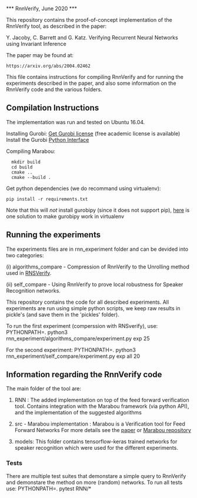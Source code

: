 *** RnnVerify, June 2020 ***

This repository contains the proof-of-concept implementation of the
RnnVerify tool, as described in the paper:

   Y. Jacoby, C. Barrett and G. Katz. Verifying Recurrent Neural Networks using
   Invariant Inference


The paper may be found at:

    https://arxiv.org/abs/2004.02462

This file contains instructions for compiling RnnVerify and for running
the experiments described in the paper, and also some information on
the RnnVerify code and the various folders.

## Compilation Instructions

The implementation was run and tested on Ubuntu 16.04.


Installing Gurobi:
    [Get Gurobi license](https://www.gurobi.com/downloads/gurobi-optimizer-eula/) (free academic license is available) 
    Install the Gurobi [Python Interface](https://www.gurobi.com/documentation/9.0/quickstart_mac/the_grb_python_interface_f.html)

Compiling Marabou:

      mkdir build
	  cd build
	  cmake ..
      cmake --build .

Get python dependencies (we do recommand using virtualenv): 

    pip install -r requirements.txt

Note that this will *not* install gurobipy (since it does not support pip), [here](https://support.gurobi.com/hc/en-us/community/posts/360046430451-installing-gurobi-in-python-requires-root-access) is one solution to make gurobipy work in virtualenv

## Running the experiments

The experiments files are in rnn_experiment folder and can be devided into two
categories:

  (i) algorithms_compare - Compression of RnnVerify to the Unrolling method used in
  [RNSVerify](https://www.aaai.org/ojs/index.php/AAAI/article/view/4555).

  (ii) self_compare - Using RnnVerify to prove local robustness for Speaker
  Recognition networks.

This repository contains the code for all described experiments. All experiments
are run using simple python scripts, we keep raw results in pickle's (and save
them in the 'pickles' folder).

To run the first experiment (comperssion with RNSverify), use:
    PYTHONPATH=. python3 rnn_experiment/algorithms_compare/experiment.py exp 25 

For the second experiment:
    PYTHONPATH=. python3 rnn_experiment/self_compare/experiment.py exp all 20

## Information regarding the RnnVerify code

The main folder of the tool are:

1. RNN :
    The added implementation on top of the feed forward verification tool.
    Contains integration with the Marabou framework (via python API), and the
    implementation of the suggested algorithms

2. src - Marabou implementation :
    Marabou is a Verification tool for Feed Forward Networks
    For more details see the [paper](http://aisafety.stanford.edu/marabou/MarabouCAV2019.pdf) or [Marabou repository](https://github.com/NeuralNetworkVerification/Marabou)


3. models:
    This folder contains tensorflow-keras trained networks for speaker
    recognition which were used for the different experiments.


### Tests
There are multiple test suites that demonstare a simple query to RnnVerify and
demonstare the method on more (random) networks.
To run all tests use:
    PYTHONPATH=. pytest RNN/*

